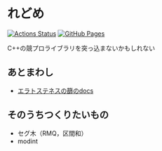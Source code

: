 # れどめ
[![Actions Status](https://github.com/idat50me/cpp_lib/workflows/verify/badge.svg)](https://github.com/idat50me/cpp_lib/actions)
[![GitHub Pages](https://img.shields.io/static/v1?label=GitHub+Pages&message=+&color=brightgreen&logo=github)](https://idat50me.github.io/cpp_lib/)

C++の競プロライブラリを突っ込まないかもしれない

## あとまわし
- [エラトステネスの篩のdocs](math/docs/sieve_of_eratosthenes.md)

## そのうちつくりたいもの
- セグ木（RMQ，区間和）
- modint

